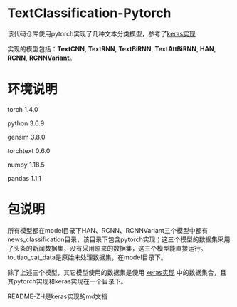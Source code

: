 # TextClassification-Pytorch

该代码仓库使用pytorch实现了几种文本分类模型，参考了[keras实现](https://github.com/ShawnyXiao/TextClassification-Keras)

实现的模型包括：**TextCNN**, **TextRNN**, **TextBiRNN**, **TextAttBiRNN**, **HAN**, **RCNN**, **RCNNVariant**。

# 环境说明

torch 1.4.0

python 3.6.9

gensim 3.8.0

torchtext 0.6.0

numpy 1.18.5

pandas 1.1.1

# 包说明

所有模型都在model目录下HAN、RCNN、RCNNVariant三个模型中都有news_classification目录，该目录下包含pytorch实现；这三个模型的数据集采用了头条的新闻数据集，没有采用原来的数据集，这三个模型能直接运行。toutiao_cat_data是原始未处理数据集，在model目录下。

除了上述三个模型，其它模型使用的数据集是使用 [keras实现](https://github.com/ShawnyXiao/TextClassification-Keras) 中的数据集合，且其pytorch实现和keras实现在一个目录下。



README-ZH是keras实现的md文档
